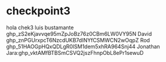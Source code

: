 # checkpoint3
hola chek3
luis bustamante 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
David 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
Rod 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
Jonathan Jara: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
